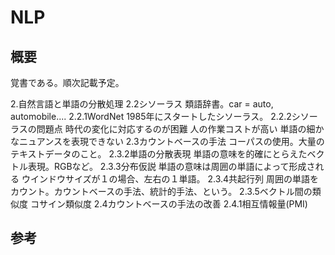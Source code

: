 # NLP

## 概要
覚書である。順次記載予定。  


2.自然言語と単語の分散処理
    2.2シソーラス
        類語辞書。car = auto, automobile....
        2.2.1WordNet
            1985年にスタートしたシソーラス。
        2.2.2シソーラスの問題点
            時代の変化に対応するのが困難
            人の作業コストが高い
            単語の細かなニュアンスを表現できない
    2.3カウントベースの手法
        コーパスの使用。大量のテキストデータのこと。
        2.3.2単語の分散表現
            単語の意味を的確にとらえたベクトル表現。RGBなど。
        2.3.3分布仮説
            単語の意味は周囲の単語によって形成される
            ウインドウサイズが１の場合、左右の１単語。
        2.3.4共起行列
            周囲の単語をカウント。カウントベースの手法、統計的手法、という。
        2.3.5ベクトル間の類似度
            コサイン類似度
    2.4カウントベースの手法の改善
        2.4.1相互情報量(PMI)
            

## 参考

